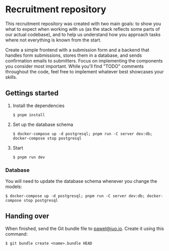 # Recruitment repository

This recruitment repository was created with two main goals: to show you what to expect when working with us (as the stack reflects some parts of our actual codebase), and to help us understand how you approach tasks where not everything is known from the start.

Create a simple frontend with a submission form and a backend that handles form submissions, stores them in a database, and sends confirmation emails to submitters. Focus on implementing the components you consider most important. While you'll find "TODO" comments throughout the code, feel free to implement whatever best showcases your skills.

## Gettings started

1. Install the dependencies

   ```
   $ pnpm install
   ```

2. Set up the database schema

   ```
   $ docker-compose up -d postgresql; pnpm run -C server dev:db; docker-compose stop postgresql
   ```

3. Start

   ```
   $ pnpm run dev
   ```

### Database

You will need to update the database schema whenever you change the models:

```
$ docker-compose up -d postgresql; pnpm run -C server dev:db; docker-compose stop postgresql
```

## Handing over

When finished, send the Git bundle file to pawel@juo.io. Create it using this command:

```
$ git bundle create <name>.bundle HEAD
```
